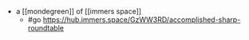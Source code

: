 - a [[mondegreen]] of [[immers space]]
    - #go https://hub.immers.space/GzWW3RD/accomplished-sharp-roundtable
